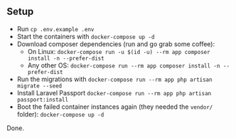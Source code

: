 ## Setup

- Run `cp .env.example .env`
- Start the containers with `docker-compose up -d`
- Download composer dependencies (run and go grab some coffee):
    - On Linux: `docker-compose run -u $(id -u) --rm app composer install -n --prefer-dist`
    - Any other OS: `docker-compose run --rm app composer install -n --prefer-dist`
- Run the migrations with `docker-compose run --rm app php artisan migrate --seed`
- Install Laravel  Passport `docker-compose run --rm app php artisan passport:install`
- Boot the failed container instances again (they needed the `vendor/` folder): `docker-compose up -d`

Done.
